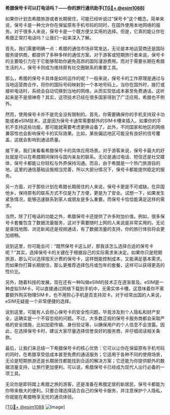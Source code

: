 **希腊保号卡可以打电话吗？——你的旅行通讯助手[[TG💪+ @esim1088](https://t.me/s/esim1088)]**

如果你计划去希腊旅游或者长期居住，可能已经听说过“保号卡”这个概念。简单来说，保号卡是一种允许你在保留原有手机号码的同时，在国外使用本地网络的服务。对于很多人来说，保号卡是一个既方便又实用的选择。但是，它真的能让你在希腊正常打电话吗？让我们一起来深入了解。

首先，我们需要明确一点：希腊的通信市场非常发达，无论是本地运营商还是国际服务提供商，都提供了多种多样的通信方案。对于游客或短期旅行者来说，保号卡的主要吸引力在于它能够帮助你避免高昂的国际漫游费用。而对于需要长期在希腊生活的人，保号卡则成为维持原有社交圈联系的重要工具。

那么，希腊的保号卡具体是如何运作的呢？一般来说，保号卡的工作原理是通过与当地运营商合作，将你的国际号码映射到一个本地号码上。当你在国外时，拨打或接听电话时，系统会自动切换到当地的网络，从而实现低成本甚至免费通话。这听起来是不是很神奇？其实，这项技术已经在很多国家得到了广泛应用，希腊也不例外。

然而，使用保号卡并不是完全没有限制的。首先，你需要确保你的手机支持双卡功能或者eSIM技术。这是因为保号卡通常需要额外的SIM卡槽来插入。如果你的手机不支持这些功能，那可能就需要考虑更换设备了。此外，不同国家和地区的网络兼容性也会影响保号卡的实际效果。比如，某些偏远地区可能没有良好的信号覆盖，这就会影响到通话质量。

接下来，我们来看看希腊保号卡的具体应用场景。对于游客来说，保号卡最大的好处就是可以在希腊期间保持与国内亲友的联系。无论是通过电话、短信还是社交媒体，保号卡都能让你轻松与外界保持沟通。而且，由于希腊是一个热门旅游目的地，这里的通信基础设施相当完善，所以大部分情况下，保号卡都能提供稳定的服务。

另一方面，对于那些计划在希腊长期居住的人来说，保号卡更是不可或缺。在异国他乡，保持原有的联系方式不仅是为了方便，更是为了安全。试想一下，如果发生紧急情况，能够迅速联系到家人或朋友是多么重要。而保号卡恰恰能满足这样的需求。

当然，除了打电话的功能之外，希腊保号卡还提供了许多附加价值。例如，很多保号卡套餐包含了数据流量服务，这对于需要随时上网的人来说是非常实用的。无论是查找地图、浏览新闻还是视频通话，有了数据流量的支持，你的旅行体验将会更加顺畅。

说到这里，你可能会问：“既然保号卡这么好，那我该怎么选择合适的保号卡呢？”其实，选择保号卡的关键在于根据自己的实际需求来决定。如果你只是短期旅游，那么可以选择按天计费的保号卡，这样既能控制成本，又能满足基本需求。而如果你打算长期居住，那么更推荐选择包月或包年的套餐，这样可以获得更高的性价比。

另外，随着科技的发展，现在还有一种叫做eSIM的技术正在逐渐普及。eSIM是一种虚拟SIM卡，可以直接通过网络下载到手机中，无需实体卡槽。这意味着你不需要额外购买物理SIM卡，也不用担心手机是否支持双卡。对于经常出国的人来说，eSIM无疑是一个非常便捷的选择。

说到这里，可能有人会担心保号卡的安全性问题。毕竟涉及到个人隐私和财产安全，这确实是一个不容忽视的问题。不过，大多数正规的保号卡服务商都会采取严格的安全措施，比如加密传输、身份验证等，以确保用户的个人信息不会泄露。因此，在选择保号卡时，建议大家尽量选择信誉良好的服务商，并仔细阅读相关条款。

最后，让我们来总结一下希腊保号卡的核心优势：它可以让你在保留原有手机号码的同时，在希腊享受低成本甚至免费的通话服务；它适用于各种不同的使用场景，无论是短期旅游还是长期居住都能找到合适的解决方案；它还能为你提供额外的数据流量支持，让旅行更加便利。可以说，希腊保号卡已经成为现代人出行必备的一项工具。

无论你是即将踏上希腊之旅的游客，还是准备在希腊定居的新居民，保号卡都能为你带来极大的便利。只要合理选择适合自己的保号卡服务，并注意保护个人隐私，你就能在希腊畅享无忧的通讯体验。

[[TG💪+ @esim1088](https://t.me/s/esim1088) ![Image](https://i.postimg.cc/4NQfJmqS/Snipaste-2025-05-13-00-14-12.png)]